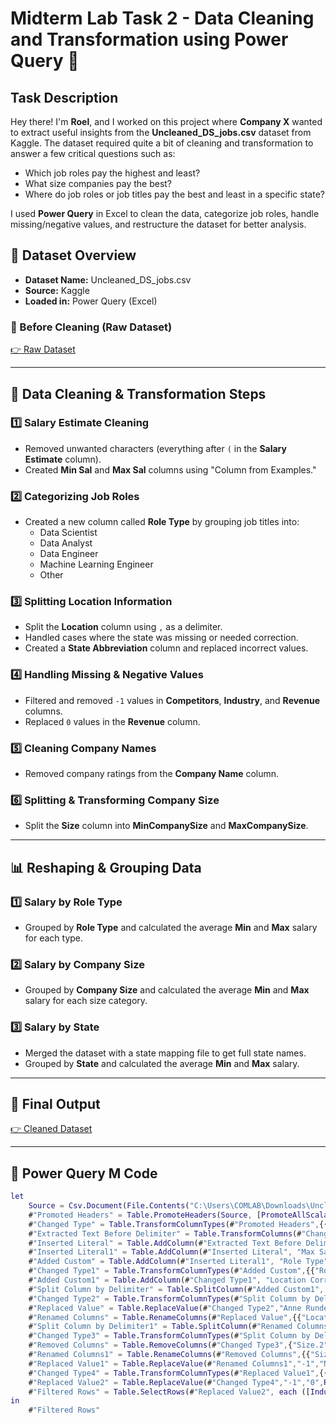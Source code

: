 # Midterm Lab Task 2 - Data Cleaning and Transformation using Power Query 📌

## Task Description

Hey there! I'm **Roel**, and I worked on this project where **Company X** wanted to extract useful insights from the **Uncleaned_DS_jobs.csv** dataset from Kaggle. The dataset required quite a bit of cleaning and transformation to answer a few critical questions such as:

- Which job roles pay the highest and least?
- What size companies pay the best?
- Where do job roles or job titles pay the best and least in a specific state?

I used **Power Query** in Excel to clean the data, categorize job roles, handle missing/negative values, and restructure the dataset for better analysis.

## 📂 Dataset Overview

- **Dataset Name:** Uncleaned_DS_jobs.csv
- **Source:** Kaggle
- **Loaded in:** Power Query (Excel)

### 📸 Before Cleaning (Raw Dataset)
[👉 Raw Dataset](Screenshot1.png)

---

## 🔧 Data Cleaning & Transformation Steps

### 1️⃣ Salary Estimate Cleaning
- Removed unwanted characters (everything after `(` in the **Salary Estimate** column).
- Created **Min Sal** and **Max Sal** columns using "Column from Examples."

### 2️⃣ Categorizing Job Roles
- Created a new column called **Role Type** by grouping job titles into:
  - Data Scientist
  - Data Analyst
  - Data Engineer
  - Machine Learning Engineer
  - Other

### 3️⃣ Splitting Location Information
- Split the **Location** column using `,` as a delimiter.
- Handled cases where the state was missing or needed correction.
- Created a **State Abbreviation** column and replaced incorrect values.

### 4️⃣ Handling Missing & Negative Values
- Filtered and removed `-1` values in **Competitors**, **Industry**, and **Revenue** columns.
- Replaced `0` values in the **Revenue** column.

### 5️⃣ Cleaning Company Names
- Removed company ratings from the **Company Name** column.

### 6️⃣ Splitting & Transforming Company Size
- Split the **Size** column into **MinCompanySize** and **MaxCompanySize**.

---

## 📊 Reshaping & Grouping Data

### 1️⃣ Salary by Role Type
- Grouped by **Role Type** and calculated the average **Min** and **Max** salary for each type.

### 2️⃣ Salary by Company Size
- Grouped by **Company Size** and calculated the average **Min** and **Max** salary for each size category.

### 3️⃣ Salary by State
- Merged the dataset with a state mapping file to get full state names.
- Grouped by **State** and calculated the average **Min** and **Max** salary.

---

## 📌 Final Output

[👉 Cleaned Dataset](Screenshot2.png)

---

## 📝 Power Query M Code

```m
let
    Source = Csv.Document(File.Contents("C:\Users\COMLAB\Downloads\Uncleaned_DS_jobs.csv"),[Delimiter=",", Columns=15, Encoding=1252, QuoteStyle=QuoteStyle.Csv]),
    #"Promoted Headers" = Table.PromoteHeaders(Source, [PromoteAllScalars=true]),
    #"Changed Type" = Table.TransformColumnTypes(#"Promoted Headers",{{"index", Int64.Type}, {"Job Title", type text}, {"Salary Estimate", type text}, {"Job Description", type text}, {"Rating", type number}, {"Company Name", type text}, {"Location", type text}, {"Headquarters", type text}, {"Size", type text}, {"Founded", Int64.Type}, {"Type of ownership", type text}, {"Industry", type text}, {"Sector", type text}, {"Revenue", type text}, {"Competitors", type text}}),
    #"Extracted Text Before Delimiter" = Table.TransformColumns(#"Changed Type", {{"Salary Estimate", each Text.BeforeDelimiter(_, "("), type text}}),
    #"Inserted Literal" = Table.AddColumn(#"Extracted Text Before Delimiter", "Min Sal", each "101", type text),
    #"Inserted Literal1" = Table.AddColumn(#"Inserted Literal", "Max Sal", each "101", type text),
    #"Added Custom" = Table.AddColumn(#"Inserted Literal1", "Role Type", each if Text.Contains([Job Title], "Data Scientist") then "Data Scientist" else if Text.Contains([Job Title], "Data Analyst") then "Data Analyst" else if Text.Contains([Job Title], "Data Engineer") then "Data Engineer" else if Text.Contains([Job Title], "Machine Learning") then "Machine Learning Engineer" else "other"),
    #"Changed Type1" = Table.TransformColumnTypes(#"Added Custom",{{"Role Type", type text}}),
    #"Added Custom1" = Table.AddColumn(#"Changed Type1", "Location Correction", each if [Location]= "New Jersey" then ", NJ" else if [Location] = "Remote" then ", other" else if [Location]= "United States" then ", other" else if [Location]= "Texas" then ", TX" else if [Location]= "Patuxent" then ", MA" else if [Location]= "California" then ", CA" else if [Location]= "Utah" then ", UT" else [Location]),
    #"Split Column by Delimiter" = Table.SplitColumn(#"Added Custom1", "Location Correction", Splitter.SplitTextByDelimiter(",", QuoteStyle.Csv), {"Location Correction.1", "Location Correction.2"}),
    #"Changed Type2" = Table.TransformColumnTypes(#"Split Column by Delimiter",{{"Location Correction.1", type text}, {"Location Correction.2", type text}}),
    #"Replaced Value" = Table.ReplaceValue(#"Changed Type2","Anne Rundell","MA",Replacer.ReplaceText,{"Location Correction.2"}),
    #"Renamed Columns" = Table.RenameColumns(#"Replaced Value",{{"Location Correction.2", "State Abbreviations"}}),
    #"Split Column by Delimiter1" = Table.SplitColumn(#"Renamed Columns", "Size", Splitter.SplitTextByDelimiter(" ", QuoteStyle.Csv), {"Size.1", "Size.2", "Size.3", "Size.4"}),
    #"Changed Type3" = Table.TransformColumnTypes(#"Split Column by Delimiter1",{{"Size.1", type text}, {"Size.2", type text}, {"Size.3", Int64.Type}, {"Size.4", type text}}),
    #"Removed Columns" = Table.RemoveColumns(#"Changed Type3",{"Size.2", "Size.4"}),
    #"Renamed Columns1" = Table.RenameColumns(#"Removed Columns",{{"Size.1", "MinCompanySize"}, {"Size.3", "MaxCompanySize"}}),
    #"Replaced Value1" = Table.ReplaceValue(#"Renamed Columns1","-1","N/A",Replacer.ReplaceText,{"Competitors"}),
    #"Changed Type4" = Table.TransformColumnTypes(#"Replaced Value1",{{"Revenue", type text}}),
    #"Replaced Value2" = Table.ReplaceValue(#"Changed Type4","-1","0",Replacer.ReplaceText,{"Revenue"}),
    #"Filtered Rows" = Table.SelectRows(#"Replaced Value2", each ([Industry] <> "-1"))
in
    #"Filtered Rows"
